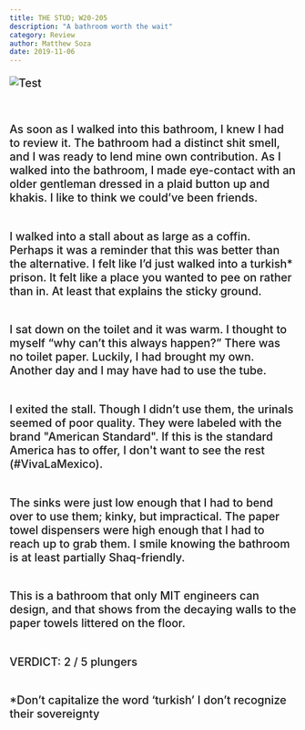 ```yaml
---
title: THE STUD; W20-205
description: "A bathroom worth the wait"
category: Review
author: Matthew Soza
date: 2019-11-06
---
```

<script context="module">
  import image from '../../assets/coveredToilet.png'

  metadata.coverImage = image
</script>

<style>
  img {
    margin-bottom: 3ch;
  }
  p {
    font-size: 1.4em;
    font-weight: 500;
  }
  p:last-child {
    margin-bottom: 4ch;
  }
</style>

![Test]({image})

As soon as I walked into this bathroom, I knew I had to review it. The bathroom had a distinct shit smell, and I was ready to lend mine own contribution. As I walked into the bathroom, I made eye-contact with an older gentleman dressed in a plaid button up and khakis. I like to think we could’ve been friends.<br><br>

I walked into a stall about as large as a coffin. Perhaps it was a reminder that this was better than the alternative. I felt like I’d just walked into a turkish* prison. It felt like a place you wanted to pee on rather than in. At least that explains the sticky ground.<br><br>

I sat down on the toilet and it was warm. I thought to myself “why can’t this always happen?” There was no toilet paper. Luckily, I had brought my own. Another day and I may have had to use the tube.<br><br>

I exited the stall. Though I didn’t use them, the urinals seemed of poor quality. They were labeled with the brand "American Standard". If this is the standard America has to offer, I don't want to see the rest (#VivaLaMexico).<br><br>

The sinks were just low enough that I had to bend over to use them; kinky, but impractical. The paper towel dispensers were high enough that I had to reach up to grab them. I smile knowing the bathroom is at least partially Shaq-friendly.<br><br>

This is a bathroom that only MIT engineers can design, and that shows from the decaying walls to the paper towels littered on the floor.<br><br>

VERDICT: 2 / 5 plungers<br><br>

*Don’t capitalize the word ‘turkish’ I don’t recognize their sovereignty
